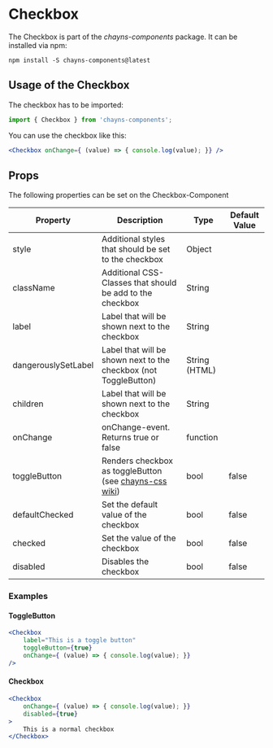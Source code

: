 # Checkbox

The Checkbox is part of the *chayns-components* package. It can be installed via npm:

    npm install -S chayns-components@latest


## Usage of the Checkbox
The checkbox has to be imported:

```jsx
import { Checkbox } from 'chayns-components';
```


You can use the checkbox like this:
```jsx
<Checkbox onChange={ (value) => { console.log(value); }} />
```

## Props
The following properties can be set on the Checkbox-Component

| Property            | Description                                                                                         | Type          | Default Value |
|---------------------|-----------------------------------------------------------------------------------------------------|---------------|---------------|
| style               | Additional styles that should be set to the checkbox                                                | Object        |               |
| className           | Additional CSS-Classes that should be add to the checkbox                                           | String        |               |
| label               | Label that will be shown next to the checkbox                                                       | String        |               |
| dangerouslySetLabel | Label that will be shown next to the checkbox (not ToggleButton)                                    | String (HTML) |               |
| children            | Label that will be shown next to the checkbox                                                       | String        |               |
| onChange            | onChange-event. Returns true or false                                                               | function      |               |
| toggleButton        | Renders checkbox as toggleButton (see [chayns-css wiki](https://github.com/TobitSoftware/chayns-css/wiki/form-elements#toggle-button)) | bool | false  |
| defaultChecked      | Set the default value of the checkbox                                                               | bool          | false         |
| checked             | Set the value of the checkbox                                                                       | bool          | false         |
| disabled            | Disables the checkbox                                                                               | bool          | false         |



### Examples
#### ToggleButton
```jsx
<Checkbox
    label="This is a toggle button"
    toggleButton={true}
    onChange={ (value) => { console.log(value); }}
/>
```
#### Checkbox
```jsx
<Checkbox
    onChange={ (value) => { console.log(value); }}
    disabled={true}
>
    This is a normal checkbox
</Checkbox>
```
